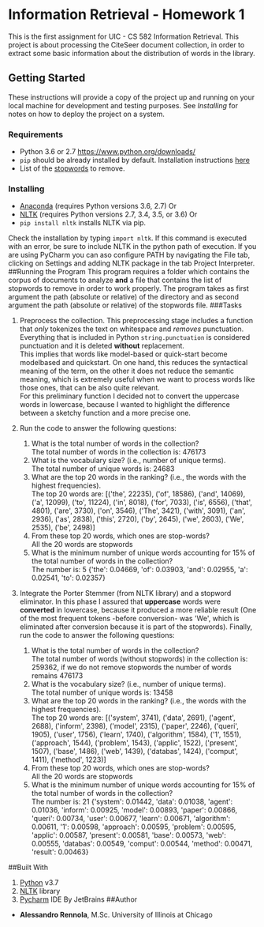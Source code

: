 # Information Retrieval - Homework 1
This is the first assignment for UIC - CS 582 Information Retrieval. This project is about processing the CiteSeer document 
collection, in order to extract some basic information about the distribution of words in the library.
## Getting Started
These instructions will provide a copy of the project up and running on your local machine for development and testing 
purposes. See _Installing_ for notes on how to deploy the project on a system.
### Requirements
* Python 3.6 or 2.7 https://www.python.org/downloads/
* `pip` should be already installed by default. Installation instructions 
[here](https://www.makeuseof.com/tag/install-pip-for-python/)
* List of the [stopwords](https://www.dropbox.com/s/5789sj8v07j2id0/stopwords.txt) to remove.
### Installing
* [Anaconda](https://www.anaconda.com/download/) (requires Python versions 3.6, 2.7)
Or
* [NLTK](https://pypi.org/project/nltk/) (requires Python versions 2.7, 3.4, 3.5, or 3.6)
Or
* `pip install nltk` installs NLTK via pip.

Check the installation by typing `import nltk`. If this command is executed with an error, be sure to include NLTK in 
the python path of execution. If you are using PyCharm you can aso configure PATH by navigating the File tab, clicking 
on Settings and adding NLTK package in the tab Project Interpreter.
##Running the Program
This program requires a folder which contains the corpus of documents to analyze **and** a file that contains the list 
of stopwords to remove in order to work properly. The program takes as first argument the path (absolute or relative) of
 the directory and as second argument the path (absolute or relative) of the stopwords file.
 ###Tasks
1. Preprocess the collection. This preprocessing stage includes a function that _only_ tokenizes the text on 
whitespace and _removes_ punctuation. Everything that is included in Python `string.punctuation` is considered 
punctuation and it is deleted **without** replacement. <br>This implies that words like model-based or quick-start become 
modelbased and quickstart. On one hand, this reduces the syntactical meaning of the term, on the other it does not 
reduce the semantic meaning, which is extremely useful when we want to process words like those ones, that can be also
quite relevant. <br>
For this preliminary function I decided not to convert the uppercase words in lowercase, because I wanted to highlight 
the difference between a sketchy function and a more precise one. 

2. Run the code to answer the following questions:
    1. What is the total number of words in the collection? <br>
        The total number of words in the collection is: 476173
    2. What is the vocabulary size? (i.e., number of unique terms). <br> The total number of unique words is: 24683
    3. What are the top 20 words in the ranking? (i.e., the words with the highest frequencies). <br> The top 20 words 
    are:
        [('the', 22235), ('of', 18586), ('and', 14069), ('a', 12099), ('to', 11224), ('in', 8018), ('for', 7033), 
        ('is', 6556), ('that', 4801), ('are', 3730), ('on', 3546), ('The', 3421), ('with', 3091), ('an', 2936), 
        ('as', 2838), ('this', 2720), ('by', 2645), ('we', 2603), ('We', 2535), ('be', 2498)]
    4. From these top 20 words, which ones are stop-words? <br> All the 20 words are stopwords
    5. What is the minimum number of unique words accounting for 15% of the total number of words in the collection? 
    <br> The number is: 5 {'the': 0.04669, 'of': 0.03903, 'and': 0.02955, 'a': 0.02541, 'to': 0.02357}

3. Integrate the Porter Stemmer (from NLTK library) and a stopword eliminator. In this phase I assured that **uppercase** 
words were **converted** in lowercase, because it produced a more reliable result (One of the most frequent tokens -before 
 conversion- was 'We', which is eliminated after conversion because it is part of the stopwords). 
 Finally, run the code to answer the following questions:
    1. What is the total number of words in the collection? <br>
        The total number of words (without stopwords) in the collection is: 259362, if we do not remove stopwords the 
        number of words remains 476173
    2. What is the vocabulary size? (i.e., number of unique terms). <br> The total number of unique words is: 13458
    3. What are the top 20 words in the ranking? (i.e., the words with the highest frequencies). <br> The top 20 words 
    are:
       [('system', 3741), ('data', 2691), ('agent', 2688), ('inform', 2398), ('model', 2315), ('paper', 2246), 
       ('queri', 1905), ('user', 1756), ('learn', 1740), ('algorithm', 1584), ('1', 1551), ('approach', 1544), 
       ('problem', 1543), ('applic', 1522), ('present', 1507), ('base', 1486), ('web', 1439), ('databas', 1424), 
       ('comput', 1411), ('method', 1223)]
    4. From these top 20 words, which ones are stop-words? <br> All the 20 words are stopwords
    5. What is the minimum number of unique words accounting for 15% of the total number of words in the collection? 
    <br> The number is: 21 {'system': 0.01442, 'data': 0.01038, 'agent': 0.01036, 
    'inform': 0.00925, 'model': 0.00893, 'paper': 0.00866, 'queri': 0.00734, 'user': 0.00677, 'learn': 0.00671, 
    'algorithm': 0.00611, '1': 0.00598, 'approach': 0.00595, 'problem': 0.00595, 'applic': 0.00587, 'present': 0.00581, 
    'base': 0.00573, 'web': 0.00555, 'databas': 0.00549, 'comput': 0.00544, 'method': 0.00471, 'result': 0.00463}
    
    
 ##Built With
1. [Python](https://docs.python.org/3/) v3.7
2. [NLTK](https://www.nltk.org/install.html) library
3. [Pycharm](https://www.jetbrains.com/pycharm/) IDE By JetBrains
##Author
* **Alessandro Rennola**, M.Sc. University of Illinois at Chicago